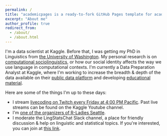 ```yaml
---
permalink: /
title: "academicpages is a ready-to-fork GitHub Pages template for academic personal websites"
excerpt: "About me"
author_profile: true
redirect_from: 
  - /about/
  - /about.html
---
```


I'm a data scientist at Kaggle. Before that, I was getting my PhD in Linguistics from [the University of Washington](https://linguistics.washington.edu/). My personal research is on [computational sociolinguistics](https://makingnoiseandhearingthings.com/2017/06/13/what-is-computational-sociolinguistics-and-whos-doing-it/), or how our social identity affects the way we use language in computational contexts. I'm currently a Data Preparation Analyst at Kaggle, where I'm working to increase the breadth & depth of the data available on their [public data platform](https://www.kaggle.com/datasets) and developing [educational material](https://www.kaggle.com/rtatman/list-of-5-day-challenges).

Here are some of the things I'm up to these days:
* I stream [livecoding on Twitch every Friday at 4:00 PM Pacific](https://www.twitch.tv/rctatman). Past live streams can be found on the Kaggle Youtube channel.
* I'm [one of the organizers of R-Ladies Seattle](https://www.meetup.com/rladies-seattle/).
* I moderate the LingStatsChat Slack channel, a place for friendly discussion & help on linguistic and statistical topics. If you're interested, you can join at [this link](https://lingstatschat-autoinvite.herokuapp.com/).
